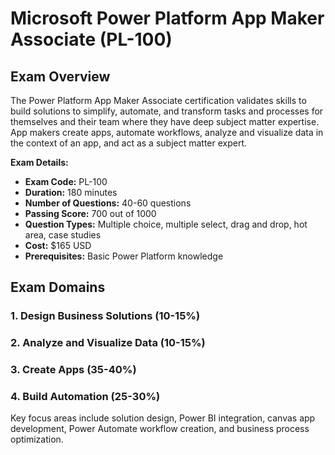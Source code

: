# Microsoft Power Platform App Maker Associate (PL-100)

## Exam Overview

The Power Platform App Maker Associate certification validates skills to build solutions to simplify, automate, and transform tasks and processes for themselves and their team where they have deep subject matter expertise. App makers create apps, automate workflows, analyze and visualize data in the context of an app, and act as a subject matter expert.

**Exam Details:**
- **Exam Code:** PL-100
- **Duration:** 180 minutes
- **Number of Questions:** 40-60 questions
- **Passing Score:** 700 out of 1000
- **Question Types:** Multiple choice, multiple select, drag and drop, hot area, case studies
- **Cost:** $165 USD
- **Prerequisites:** Basic Power Platform knowledge

## Exam Domains

### 1. Design Business Solutions (10-15%)
### 2. Analyze and Visualize Data (10-15%)
### 3. Create Apps (35-40%)
### 4. Build Automation (25-30%)

Key focus areas include solution design, Power BI integration, canvas app development, Power Automate workflow creation, and business process optimization.